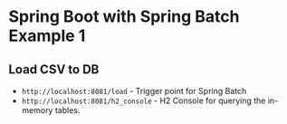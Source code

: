 # Spring Boot with Spring Batch Example 1
## Load CSV to DB
- `http://localhost:8081/load` - Trigger point for Spring Batch
- `http://localhost:8081/h2_console` - H2 Console for querying the in-memory tables.
